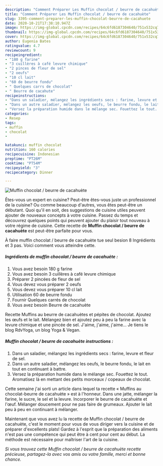 ```yaml
---
description: "Comment Préparer Les Muffin chocolat / beurre de cacahuète"
title: "Comment Préparer Les Muffin chocolat / beurre de cacahuète"
slug: 3395-comment-preparer-les-muffin-chocolat-beurre-de-cacahuete
date: 2020-10-21T17:38:10.947Z
image: https://img-global.cpcdn.com/recipes/64c6fd6187304640/751x532cq70/muffin-chocolat-beurre-de-cacahuete-photo-principale-de-la-recette.jpg
thumbnail: https://img-global.cpcdn.com/recipes/64c6fd6187304640/751x532cq70/muffin-chocolat-beurre-de-cacahuete-photo-principale-de-la-recette.jpg
cover: https://img-global.cpcdn.com/recipes/64c6fd6187304640/751x532cq70/muffin-chocolat-beurre-de-cacahuete-photo-principale-de-la-recette.jpg
author: Eugenia Bates
ratingvalue: 4.7
reviewcount: 9
recipeingredient:
- "180 g farine"
- "3 cuillères à café levure chimique"
- "2 pinces de fleur de sel"
- "2 oeufs"
- "10 cl lait"
- "60 de beurre fondu"
- " Quelques carrs de chocolat"
- " Beurre de cacahute"
recipeinstructions:
- "Dans un saladier, mélangez les ingrédients secs : farine, levure et fleur de sel."
- "Dans un autre saladier, mélangez les oeufs, le beurre fondu, le lait en tout en continuant à battre."
- "Versez la préparation humide dans le mélange sec. Fouettez le tout. Aromatisez là en mettant des petits morceaux / copeaux de chocolat."
categories:
- Resep
tags:
- muffin
- chocolat
- 

katakunci: muffin chocolat  
nutrition: 160 calories
recipecuisine: Indonesian
preptime: "PT26M"
cooktime: "PT54M"
recipeyield: "3"
recipecategory: Dinner

---
```



![Muffin chocolat / beurre de cacahuète](https://img-global.cpcdn.com/recipes/64c6fd6187304640/751x532cq70/muffin-chocolat-beurre-de-cacahuete-photo-principale-de-la-recette.jpg)

Êtes-vous un expert en cuisine? Peut-être êtes-vous juste un professionnel de la cuisine? Ou comme beaucoup d'autres, vous êtes peut-être un débutant. Quoi qu'il en soit, des suggestions de cuisine utiles peuvent ajouter de nouveaux concepts à votre cuisine. Passez du temps et découvrez quelques points qui peuvent ajouter du plaisir tout nouveau à votre régime de cuisine. Cette recette de <strong> Muffin chocolat / beurre de cacahuète </strong> est peut-être parfaite pour vous.

<!--inarticleads1-->

À faire muffin chocolat / beurre de cacahuète tue seul besion 8 Ingrédients et 3 pas. Voici comment vous atteindre cette.

##### Ingrédients de muffin chocolat / beurre de cacahuète :

1. Vous avez besoin 180 g farine
1. Vous avez besoin 3 cuillères à café levure chimique
1. Préparer 2 pincées de fleur de sel
1. Vous devez vous préparer 2 oeufs
1. Vous devez vous préparer 10 cl lait
1. Utilisation 60 de beurre fondu
1. Fournir  Quelques carrés de chocolat
1. Vous avez besoin  Beurre de cacahuète


Recette Muffins au beurre de cacahuètes et pépites de chocolat. Ajoutez les œufs et le lait. Mélangez bien et ajoutez peu à peu la farine avec la levure chimique et une pincée de sel. J&#39;aime, j&#39;aime, j&#39;aime… Je tiens le blog RdvYoga, un blog Yoga &amp; Vegan. 

<!--inarticleads2-->

##### Muffin chocolat / beurre de cacahuète instructions :

1. Dans un saladier, mélangez les ingrédients secs : farine, levure et fleur de sel.
1. Dans un autre saladier, mélangez les oeufs, le beurre fondu, le lait en tout en continuant à battre.
1. Versez la préparation humide dans le mélange sec. Fouettez le tout. Aromatisez là en mettant des petits morceaux / copeaux de chocolat.


Cette semaine j&#39;ai sorti un article dans lequel ta recette « Muffins au chocolat-beurre de cacahuète » est à l&#39;honneur. Dans une jatte, mélanger la farine, le sucre, le sel et la levure. Incorporer le beurre de cacahuète et l&#39;œuf. Mélanger doucement pour ne pas faire de grumeaux. Ajouter le lait peu à peu en continuant à mélanger. 

<!--inarticleads1-->

<p>
Maintenant que vous avez lu la recette de Muffin chocolat / beurre de cacahuète, c'est le moment pour vous de vous diriger vers la cuisine et de préparer d'excellents plats! Gardez à l'esprit que la préparation des aliments n'est pas une compétence qui peut être à cent pour cent au début. La méthode est nécessaire pour maîtriser l'art de la cuisine.
</p>

<p>
<i>Si vous trouvez cette Muffin chocolat / beurre de cacahuète recette précieuse, partagez-la avec vos amis ou votre famille, merci et bonne chance.</i>
</p>
